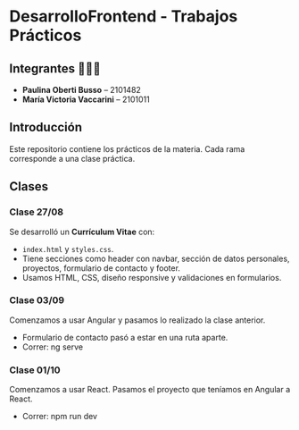 # DesarrolloFrontend - Trabajos Prácticos

## Integrantes 👩🏼‍💻
- **Paulina Oberti Busso** – 2101482  
- **María Victoria Vaccarini** – 2101011  

## Introducción
Este repositorio contiene los prácticos de la materia. Cada rama corresponde a una clase práctica.  

## Clases

### Clase 27/08
Se desarrolló un **Currículum Vitae** con:
- `index.html` y `styles.css`.  
- Tiene secciones como header con navbar, sección de datos personales, proyectos, formulario de contacto y footer.  
- Usamos HTML, CSS, diseño responsive y validaciones en formularios.

### Clase 03/09
Comenzamos a usar Angular y pasamos lo realizado la clase anterior.
- Formulario de contacto pasó a estar en una ruta aparte.
- Correr: ng serve

### Clase 01/10
Comenzamos a usar React. Pasamos el proyecto que teníamos en Angular a React.
- Correr: npm run dev
